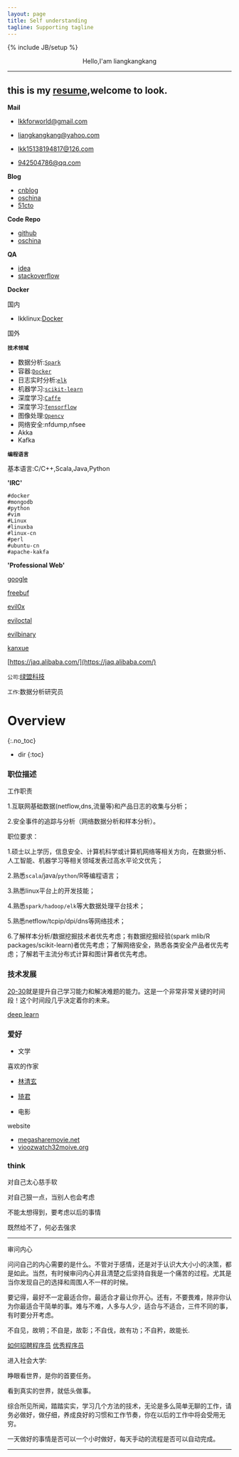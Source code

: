 ```yaml
---
layout: page
title: Self understanding
tagline: Supporting tagline
---
```

{% include JB/setup %}

<center> Hello,I'am liangkangkang</center>

---
this is my [resume](https://lkkandsyf.github.io/2016/10/15/Resume),welcome to look.
---

**Mail**

+ [lkkforworld@gmail.com](https://mail.google.com)

+ [liangkangkang@yahoo.com](https://login.yahoo.com/?.src=ym&.intl=us&.lang=en-US&.done=https%3a//mail.yahoo.com)

+ [lkk15138194817@126.com](http://mail.126.com/)

+ [942504786@qq.com](https://en.mail.qq.com/cgi-bin/loginpage)

**Blog**

+ [cnblog](http://www.cnblogs.com/lkkandsyf)
+ [oschina](https://my.oschina.net/liangkangkang)
+ [51cto](http://home.51cto.com/space?uid=9004348)

**Code Repo**

+ [github](http://lkkandsyf.github.com)
+ [oschina](http://git.oschina.net/lkk_gczx)

**QA**

 + [idea](https://samebug.io/)
 + [stackoverflow](http://stackoverflow.com/)


**Docker**

国内

 + lkklinux:[Docker](https://dashboard.daocloud.io/)

国外


**`技术领域`**

 + 数据分析:[`Spark`](https://apache.spark.org)
 + 容器:[`Docker`](http://www.docker.com/)
 + 日志实时分析:[`elk`](https://www.elastic.co/products)
 + 机器学习:[`scikit-learn`](http://scikit-learn.org/)
 + 深度学习:[`Caffe`](http://caffe.berkeleyvision.org/)
 + 深度学习:[`Tensorflow`](https://www.tensorflow.org/)
 + 图像处理:[`Opencv`](http://opencv.org)
 + 网络安全:nfdump,nfsee
 + Akka
 + Kafka


**`编程语言`**

基本语言:C/C++,Scala,Java,Python


**'IRC'**

```
#docker
#mongodb
#python
#vim
#Linux
#linuxba
#linux-cn
#perl
#ubuntu-cn
#apache-kakfa
```

**'Professional Web'**

[google](http:google.com)

[freebuf](http://www.freebuf.com/)

[evil0x](http://www.evil0x.com/)

[eviloctal](https://forum.eviloctal.com/)

[evilbinary](http://evilbinary.org/)

[kanxue](http://www.kanxue.com/)

[https://jaq.alibaba.com/](https://jaq.alibaba.com/)


`公司`:[绿盟科技](https://nsfocusglobal.com/)

`工作`:数据分析研究员

# Overview
{:.no_toc}

* dir
{:toc}

### 职位描述

工作职责

1.互联网基础数据(netflow,dns,流量等)和产品日志的收集与分析；

2.安全事件的追踪与分析（网络数据分析和样本分析）。

职位要求：

1.硕士以上学历，信息安全、计算机科学或计算机网络等相关方向，在数据分析、人工智能、机器学习等相关领域发表过高水平论文优先；

2.熟悉`scala`/java/`python`/R等编程语言；

3.熟悉linux平台上的开发技能；

4.熟悉`spark/hadoop/elk`等大数据处理平台技术；

5.熟悉netflow/tcpip/dpi/dns等网络技术；

6.了解样本分析/数据挖掘技术者优先考虑；有数据挖掘经验(spark mlib/R packages/scikit-learn)者优先考虑；了解网络安全，熟悉各类安全产品者优先考虑；了解若干主流分布式计算和图计算者优先考虑。


### 技术发展

[20-30](http://coolshell.cn/articles/17583.html)就是提升自己学习能力和解决难题的能力。这是一个非常非常关键的时间段！这个时间段几乎决定着你的未来。

[deep learn](http://coolshell.cn/articles/4990.html)



### 爱好
 + 文学

喜欢的作家

 + [林清玄](http://www.xiexingcun.com/linqingxuan/)

 + [琦君](http://www.yooread.com/8/3341/)

 + 电影

website

 + [megasharemovie.net](http://megasharemovie.net/movie)
 + [vioozwatch32moive.org](http://vioozwatch32moive.org)

### think

对自己太心慈手软

对自己狠一点，当别人也会考虑

不能太想得到，要考虑以后的事情

既然给不了，何必去强求

---
审问内心

问问自己的内心需要的是什么。不管对于感情，还是对于认识大大小小的决策，都是如此。当然，有时候审问内心并且清楚之后坚持自我是一个痛苦的过程。尤其是当你发现自己的选择和周围人不一样的时候。

要记得，最好不一定最适合你，最适合才最让你开心。还有，不要畏难，除非你认为你最适合干简单的事。难与不难，人多与人少，适合与不适合，三件不同的事，有时要分开考虑。

不自见，故明；不自是，故彰；不自伐，故有功；不自矜，故能长.

[如何招聘程序员](http://blog.csdn.net/haoel/article/details/6338025)
[优秀程序员](http://blog.csdn.net/haoel/article/details/4013883)

进入社会大学:

睁眼看世界，是你的首要任务。

看到真实的世界，就低头做事。

综合所见所闻，踏踏实实，学习几个方法的技术，无论是多么简单无聊的工作，请务必做好，做仔细，养成良好的习惯和工作节奏，你在以后的工作中将会受用无穷。

一天做好的事情是否可以一个小时做好，每天手动的流程是否可以自动完成。

---
